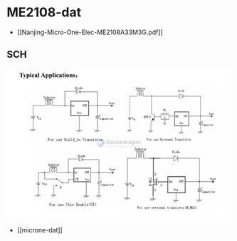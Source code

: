 
# ME2108-dat

- [[Nanjing-Micro-One-Elec-ME2108A33M3G.pdf]]

## SCH 

![](2024-10-27-15-48-05.png)


- [[microne-dat]]